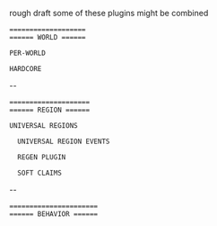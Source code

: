 rough draft
some of these plugins might be combined


    ===================
    ====== WORLD ======

    PER-WORLD

    HARDCORE


--

    ====================
    ====== REGION ======

    UNIVERSAL REGIONS

      UNIVERSAL REGION EVENTS

      REGEN PLUGIN

      SOFT CLAIMS
  
--

    ======================
    ====== BEHAVIOR ======

